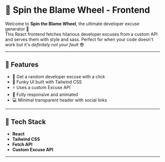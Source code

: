 # 🎡 Spin the Blame Wheel - Frontend

Welcome to **Spin the Blame Wheel**, the ultimate developer excuse generator 🎉  
This React frontend fetches hilarious developer excuses from a custom API and serves them with style and sass. Perfect for when your code doesn't work but it's *definitely not your fault* 😎


---

## 🧠 Features

- 💬 Get a random developer excuse with a click
- 🎨 Funky UI built with Tailwind CSS
- ⚡ Uses a custom Excuse API
- 📱 Fully responsive and animated
- 💻 Minimal transparent header with social links

---

## 🚀 Tech Stack

- **React**
- **Tailwind CSS**
- **Fetch API**
- **Custom Excuse API**

---

